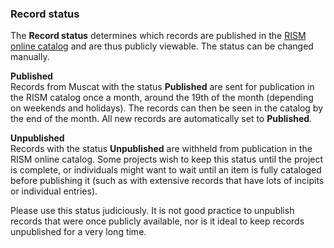 ### Record status

The **Record status** determines which records are published in
the [RISM online catalog](https://opac.rism.info/index.php?id=4) and are thus publicly viewable. The status can be
changed manually.

**Published**  
Records from Muscat with the status **Published** are sent for publication in the RISM catalog once a month, around the
19th of the month (depending on weekends and holidays). The records can then be seen in the catalog by the end of the
month. All new records are automatically set to **Published**.

**Unpublished**  
Records with the status **Unpublished** are withheld from publication in the RISM online catalog. Some projects wish to
keep this status until the project is complete, or individuals might want to wait until an item is fully cataloged
before publishing it (such as with extensive records that have lots of incipits or individual entries).

Please use this status judiciously. It is not good practice to unpublish records that were once publicly available, nor
is it ideal to keep records unpublished for a very long time.
